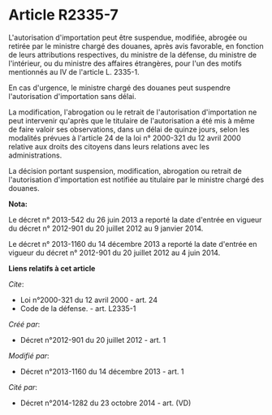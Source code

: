 # Article R2335-7

L'autorisation d'importation peut être suspendue, modifiée, abrogée ou retirée par le ministre chargé des douanes, après avis
favorable, en fonction de leurs attributions respectives, du ministre de la défense, du ministre de l'intérieur, ou du
ministre des affaires étrangères, pour l'un des motifs mentionnés au IV de l'article L. 2335-1. 

En cas d'urgence, le ministre chargé des douanes peut suspendre l'autorisation d'importation sans délai. 

La modification, l'abrogation ou le retrait de l'autorisation d'importation ne peut intervenir qu'après que le titulaire de
l'autorisation a été mis à même de faire valoir ses observations, dans un délai de quinze jours, selon les modalités prévues
à l'article 24 de la loi n° 2000-321 du 12 avril 2000 relative aux droits des citoyens dans leurs relations avec les
administrations. 

La décision portant suspension, modification, abrogation ou retrait de l'autorisation d'importation est notifiée au titulaire
par le ministre chargé des douanes.

**Nota:**

Le décret n° 2013-542 du 26 juin 2013 a reporté la date d'entrée en vigueur du décret n° 2012-901 du 20 juillet 2012 au 9
janvier 2014.

Le décret n° 2013-1160 du 14 décembre 2013 a reporté la date d'entrée en vigueur du décret n° 2012-901 du 20 juillet 2012 au
4 juin 2014.

**Liens relatifs à cet article**

_Cite_:

  - Loi n°2000-321 du 12 avril 2000 - art. 24
  - Code de la défense. - art. L2335-1

_Créé par_:

  - Décret n°2012-901 du 20 juillet 2012 - art. 1

_Modifié par_:

  - Décret n°2013-1160 du 14 décembre 2013 - art. 1

_Cité par_:

  - Décret n°2014-1282 du 23 octobre 2014 - art. (VD)
